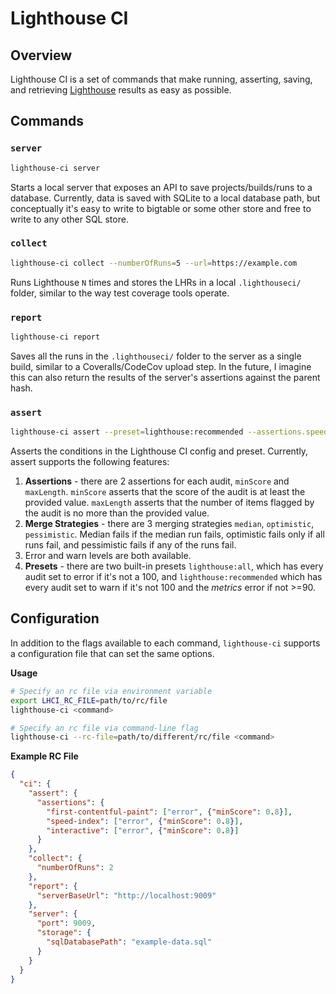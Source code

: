 # Lighthouse CI

## Overview

Lighthouse CI is a set of commands that make running, asserting, saving, and retrieving [Lighthouse](https://github.com/GoogleChrome/lighthouse) results as easy as possible.

## Commands

### `server`

```bash
lighthouse-ci server
```

Starts a local server that exposes an API to save projects/builds/runs to a database. Currently, data is saved with SQLite to a local database path, but conceptually it's easy to write to bigtable or some other store and free to write to any other SQL store.

### `collect`

```bash
lighthouse-ci collect --numberOfRuns=5 --url=https://example.com
```

Runs Lighthouse `N` times and stores the LHRs in a local `.lighthouseci/` folder, similar to the way test coverage tools operate.

### `report`

```bash
lighthouse-ci report
```

Saves all the runs in the `.lighthouseci/` folder to the server as a single build, similar to a Coveralls/CodeCov upload step. In the future, I imagine this can also return the results of the server's assertions against the parent hash.

### `assert`

```bash
lighthouse-ci assert --preset=lighthouse:recommended --assertions.speed-index=off
```

Asserts the conditions in the Lighthouse CI config and preset. Currently, assert supports the following features:

1. **Assertions** - there are 2 assertions for each audit, `minScore` and `maxLength`. `minScore` asserts that the score of the audit is at least the provided value. `maxLength` asserts that the number of items flagged by the audit is no more than the provided value.
2. **Merge Strategies** - there are 3 merging strategies `median`, `optimistic`, `pessimistic`. Median fails if the median run fails, optimistic fails only if all runs fail, and pessimistic fails if any of the runs fail.
3. Error and warn levels are both available.
4. **Presets** - there are two built-in presets `lighthouse:all`, which has every audit set to error if it's not a 100, and `lighthouse:recommended` which has every audit set to warn if it's not 100 and the _metrics_ error if not >=90.

## Configuration

In addition to the flags available to each command, `lighthouse-ci` supports a configuration file that can set the same options.

**Usage**

```bash
# Specify an rc file via environment variable
export LHCI_RC_FILE=path/to/rc/file
lighthouse-ci <command>

# Specify an rc file via command-line flag
lighthouse-ci --rc-file=path/to/different/rc/file <command>
```

**Example RC File**

```json
{
  "ci": {
    "assert": {
      "assertions": {
        "first-contentful-paint": ["error", {"minScore": 0.8}],
        "speed-index": ["error", {"minScore": 0.8}],
        "interactive": ["error", {"minScore": 0.8}]
      }
    },
    "collect": {
      "numberOfRuns": 2
    },
    "report": {
      "serverBaseUrl": "http://localhost:9009"
    },
    "server": {
      "port": 9009,
      "storage": {
        "sqlDatabasePath": "example-data.sql"
      }
    }
  }
}
```
